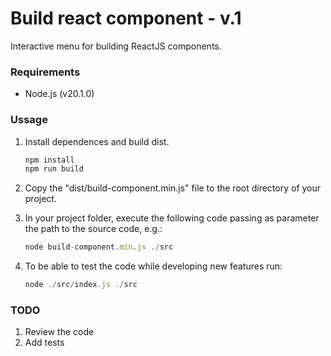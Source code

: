 # Build react component - v.1

Interactive menu for building ReactJS components.

### Requirements

- Node.js (v20.1.0)

### Ussage

1. Install dependences and build dist.

   ```javascript
   npm install
   npm run build
   ```

2. Copy the "dist/build-component.min.js" file to the root directory of your project.
3. In your project folder, execute the following code passing as parameter the path to the source code, e.g.:

   ```javascript
   node build-component.min.js ./src
   ```

4. To be able to test the code while developing new features run:

   ```javascript
   node ./src/index.js ./src
   ```

### TODO

1. Review the code
2. Add tests
